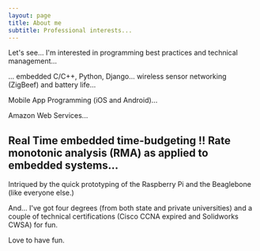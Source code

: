 ```yaml
---
layout: page
title: About me
subtitle: Professional interests...
---
```


Let's see... I'm interested in programming best practices and technical management...

... embedded C/C++, Python, Django... wireless sensor networking (ZigBeef) and battery life...

Mobile App Programming (iOS and Android)...

Amazon Web Services...

## Real Time embedded time-budgeting !! Rate monotonic analysis (RMA) as applied to embedded systems...

Intriqued by the quick prototyping of the Raspberry Pi and the Beaglebone (like everyone else.)

And... I've got four degrees (from both state and private universities) and a couple of technical certifications (Cisco CCNA expired and Solidworks CWSA) for fun.

Love to have fun.


